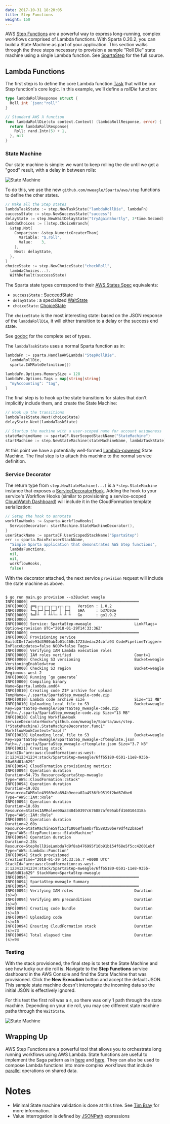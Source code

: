 ```yaml
---
date: 2017-10-31 18:20:05
title: Step Functions
weight: 150
---
```


AWS [Step Functions](https://aws.amazon.com/step-functions/) are a powerful way to express long-running, complex workflows comprised of Lambda functions. With Sparta 0.20.2, you can build a State Machine as part of your application. This section walks through the three steps necessary to provision a sample "Roll Die" state machine using a single Lambda function. See [SpartaStep](https://github.com/mweagle/SpartaStep) for the full source.

## Lambda Functions

The first step is to define the core Lambda function [Task](http://docs.aws.amazon.com/step-functions/latest/dg/amazon-states-language-task-state.html) that will be our Step function's core logic. In this example, we'll define a _rollDie_ function:

```go
type lambdaRollResponse struct {
  Roll int `json:"roll"`
}

// Standard AWS λ function
func lambdaRollDie(ctx context.Context) (lambdaRollResponse, error) {
  return lambdaRollResponse{
    Roll: rand.Intn(5) + 1,
  }, nil
}
```

### State Machine

Our state machine is simple: we want to keep rolling the die until we get a "good" result, with a delay in between rolls:

![State Machine](/images/step_functions/roll_die.jpg)

To do this, we use the new `github.com/mweagle/Sparta/aws/step` functions to define the other states.

```go
// Make all the Step states
lambdaTaskState := step.NewTaskState("lambdaRollDie", lambdaFn)
successState := step.NewSuccessState("success")
delayState := step.NewWaitDelayState("tryAgainShortly", 3*time.Second)
lambdaChoices := []step.ChoiceBranch{
  &step.Not{
    Comparison: &step.NumericGreaterThan{
      Variable: "$.roll",
      Value:    3,
    },
    Next: delayState,
  },
}
choiceState := step.NewChoiceState("checkRoll",
  lambdaChoices...).
  WithDefault(successState)
```

The Sparta state types correspond to their [AWS States Spec](https://states-language.net/spec.html) equivalents:

  - `successState` : [SucceedState](https://states-language.net/spec.html#succeed-state)
  - `delayState` : a specialized [WaitState](https://states-language.net/spec.html#wait-state)
  - `choiceState`: [ChoiceState](https://states-language.net/spec.html#choice-state)

The `choiceState` is the most interesting state: based on the JSON response of the `lambdaRollDie`, it will either transition
to a delay or the success end state.

See [godoc](https://godoc.org/github.com/mweagle/Sparta/aws/step) for the complete set of types.

The `lambdaTaskState` uses a normal Sparta function as in:

```go
lambdaFn := sparta.HandleAWSLambda("StepRollDie",
  lambdaRollDie,
  sparta.IAMRoleDefinition{})

lambdaFn.Options.MemorySize = 128
lambdaFn.Options.Tags = map[string]string{
  "myAccounting": "tag",
}
```

The final step is to hook up the state transitions for states that don't implicitly include them, and create the State Machine:

```go
// Hook up the transitions
lambdaTaskState.Next(choiceState)
delayState.Next(lambdaTaskState)

// Startup the machine with a user-scoped name for account uniqueness
stateMachineName := spartaCF.UserScopedStackName("StateMachine")
startMachine := step.NewStateMachine(stateMachineName, lambdaTaskState)
```

At this point we have a potentially well-formed [Lambda-powered](http://docs.aws.amazon.com/step-functions/latest/dg/tutorial-creating-lambda-state-machine.html) State Machine.
The final step is to attach this machine to the normal service definition.

### Service Decorator

The return type from `step.NewStateMachine(...)` is a `*step.StateMachine` instance that exposes a [ServiceDecoratorHook](https://godoc.org/github.com/mweagle/Sparta#ServiceDecoratorHook).
Adding the hook to your service's Workflow Hooks (similar to provisioning a service-scoped [CloudWatch Dashboard](https://github.com/mweagle/Sparta/blob/master/CHANGES.md#v0130))
will include it in the CloudFormation template serialization:

```go
// Setup the hook to annotate
workflowHooks := &sparta.WorkflowHooks{
  ServiceDecorator: startMachine.StateMachineDecorator(),
}
userStackName := spartaCF.UserScopedStackName("SpartaStep")
err := sparta.MainEx(userStackName,
  "Simple Sparta application that demonstrates AWS Step functions",
  lambdaFunctions,
  nil,
  nil,
  workflowHooks,
  false)
```

With the decorator attached, the next service `provision` request will include the state machine as above.

```text

$ go run main.go provision --s3Bucket weagle
INFO[0000] ════════════════════════════════════════════════
INFO[0000] ╔═╗┌─┐┌─┐┬─┐┌┬┐┌─┐   Version : 1.0.2
INFO[0000] ╚═╗├─┘├─┤├┬┘ │ ├─┤   SHA     : b37b93e
INFO[0000] ╚═╝┴  ┴ ┴┴└─ ┴ ┴ ┴   Go      : go1.9.2
INFO[0000] ════════════════════════════════════════════════
INFO[0000] Service: SpartaStep-mweagle                   LinkFlags= Option=provision UTC="2018-01-29T14:33:36Z"
INFO[0000] ════════════════════════════════════════════════
INFO[0000] Provisioning service                          BuildID=f7ade93d3900ab4b01c468c1723dedac24cbfa93 CodePipelineTrigger= InPlaceUpdates=false NOOP=false Tags=
INFO[0000] Verifying IAM Lambda execution roles
INFO[0000] IAM roles verified                            Count=1
INFO[0000] Checking S3 versioning                        Bucket=weagle VersioningEnabled=true
INFO[0000] Checking S3 region                            Bucket=weagle Region=us-west-2
INFO[0000] Running `go generate`
INFO[0000] Compiling binary                              Name=Sparta.lambda.amd64
INFO[0010] Creating code ZIP archive for upload          TempName=./.sparta/SpartaStep_mweagle-code.zip
INFO[0010] Lambda code archive size                      Size="13 MB"
INFO[0010] Uploading local file to S3                    Bucket=weagle Key=SpartaStep-mweagle/SpartaStep_mweagle-code.zip Path=./.sparta/SpartaStep_mweagle-code.zip Size="13 MB"
INFO[0020] Calling WorkflowHook                          ServiceDecoratorHook="github.com/mweagle/Sparta/aws/step.(*StateMachine).StateMachineDecorator.func1" WorkflowHookContext="map[]"
INFO[0020] Uploading local file to S3                    Bucket=weagle Key=SpartaStep-mweagle/SpartaStep_mweagle-cftemplate.json Path=./.sparta/SpartaStep_mweagle-cftemplate.json Size="3.7 kB"
INFO[0021] Creating stack                                StackID="arn:aws:cloudformation:us-west-2:123412341234:stack/SpartaStep-mweagle/6ff65180-0501-11e8-935b-50a68d01a629"
INFO[0094] CloudFormation provisioning metrics:
INFO[0094] Operation duration                            Duration=54.73s Resource=SpartaStep-mweagle Type="AWS::CloudFormation::Stack"
INFO[0094] Operation duration                            Duration=19.02s Resource=IAMRole49969e8a894b9eeea02a4936fb9519f2bd67dbe6 Type="AWS::IAM::Role"
INFO[0094] Operation duration                            Duration=18.69s Resource=StatesIAMRolee00aa3484b0397c676887af695abfd160104318a Type="AWS::IAM::Role"
INFO[0094] Operation duration                            Duration=2.60s Resource=StateMachine59f153f18068faa0b7fb588350be79df422ba5ef Type="AWS::StepFunctions::StateMachine"
INFO[0094] Operation duration                            Duration=2.28s Resource=StepRollDieLambda7d9f8ab476995f16b91b154f68e5f5cc42601ebf Type="AWS::Lambda::Function"
INFO[0094] Stack provisioned                             CreationTime="2018-01-29 14:33:56.7 +0000 UTC" StackId="arn:aws:cloudformation:us-west-2:123412341234:stack/SpartaStep-mweagle/6ff65180-0501-11e8-935b-50a68d01a629" StackName=SpartaStep-mweagle
INFO[0094] ════════════════════════════════════════════════
INFO[0094] SpartaStep-mweagle Summary
INFO[0094] ════════════════════════════════════════════════
INFO[0094] Verifying IAM roles                           Duration (s)=0
INFO[0094] Verifying AWS preconditions                   Duration (s)=0
INFO[0094] Creating code bundle                          Duration (s)=10
INFO[0094] Uploading code                                Duration (s)=10
INFO[0094] Ensuring CloudFormation stack                 Duration (s)=73
INFO[0094] Total elapsed time                            Duration (s)=94
```

### Testing

With the stack provisioned, the final step is to test the State Machine and see how lucky our die roll is. Navigate to the **Step Functions**
service dashboard in the AWS Console and find the State Machine that was provisioned. Click the **New Execution** button and accept the default JSON.
This sample state machine doesn't interrogate the incoming data so the initial JSON is effectively ignored.

For this test the first roll was a `4`, so there was only 1 path through the state machine. Depending on your
die roll, you may see different state machine paths through the `WaitState`.

![State Machine](/images/step_functions/step_execution.jpg)

## Wrapping Up

AWS Step Functions are a powerful tool that allows you to orchestrate long running workflows using AWS Lambda. State functions
are useful to implement the Saga pattern as in [here](http://theburningmonk.com/2017/07/applying-the-saga-pattern-with-aws-lambda-and-step-functions/) and
[here](https://read.acloud.guru/how-the-saga-pattern-manages-failures-with-aws-lambda-and-step-functions-bc8f7129f900). They can also be used
to compose Lambda functions into more complex workflows that include [parallel](https://states-language.net/spec.html#parallel-state) operations
on shared data.

# Notes
  * Minimal State machine validation is done at this time. See [Tim Bray](https://www.tbray.org/ongoing/When/201x/2016/12/01/J2119-Validator) for more information.
  * Value interrogation is defined by [JSONPath](http://goessner.net/articles/JsonPath/) expressions
